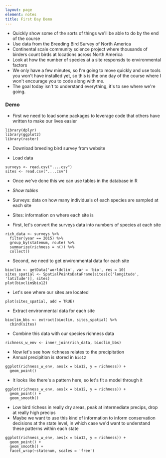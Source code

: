 ```yaml
---
layout: page
element: notes
title: First Day Demo
---
```


* Quickly show some of the sorts of things we'll be able to do by the end of the
  course
* Use data from the Breeding Bird Survey of North America
* Continental scale community science project where thousands of birders count
  birds at locations across North America
* Look at how the number of species at a site responsds to environmental factors
* We only have a few minutes, so I'm going to move quickly and use tools you
  won't have installed yet, so this is the one day of the course where I won't
  encourage you to code along with me.
* The goal today isn't to understand everything, it's to see where we're going.

### Demo

* First we need to load some packages to leverage code that others have written
  to make our lives easier

```
library(dplyr)
library(ggplot2)
library(raster)
```

* Download breeding bird survey from website

* Load data

```
surveys <- read.csv("....csv")
sites <- read.csv("....csv")
```

* Once we've done this we can use tables in the database in R


* *Show tables*
* Surveys: data on how many individuals of each species are sampled at each site
* Sites: information on where each site is

* First, let's convert the surveys data into numbers of species at each site

```
rich_data <- surveys %>%
  filter(year == 2015) %>%
  group_by(statenum, route) %>%
  summarize(richness = n()) %>%
  collect()
```

* Second, we need to get environmental data for each site

```
bioclim <- getData('worldclim', var = 'bio', res = 10)
sites_spatial <- SpatialPointsDataFrame(sites[c('longitude', 'latitude')], sites)
plot(bioclim$bio12)
```

* Let's see where our sites are located

```
plot(sites_spatial, add = TRUE)
```

* Extract environmental data for each site

```
bioclim_bbs <- extract(bioclim, sites_spatial) %>%
  cbind(sites)
```

* Combine this data with our species richness data

```
richness_w_env <- inner_join(rich_data, bioclim_bbs)
```

* Now let's see how richness relates to the precipitation
* Annual precipition is stored in `bio12`

```
ggplot(richness_w_env, aes(x = bio12, y = richness)) +
  geom_point()
```

* It looks like there's a pattern here, so let's fit a model through it

```
ggplot(richness_w_env, aes(x = bio12, y = richness)) +
  geom_point() +
  geom_smooth()
```

* Low bird richess in really dry areas, peak at intermediate precips, drop at
  really high precips
* Maybe we want to use this kind of information to inform conservation decisions at the state level, in which case we'd want to understand these patterns within each state

```
ggplot(richness_w_env, aes(x = bio12, y = richness)) +
  geom_point() +
  geom_smooth() +
  facet_wrap(~statenum, scales = 'free')
```